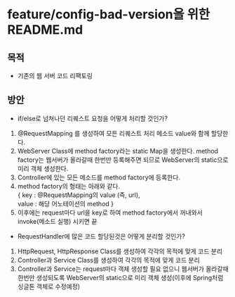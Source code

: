 # feature/config-bad-version을 위한 README.md
## 목적
* 기존의 웹 서버 코드 리팩토링

## 방안
* if/else로 넘쳐나던 리퀘스트 요청을 어떻게 처리할 것인가? <br/>
 1) @RequestMapping 를 생성하여 모든 리퀘스트 처리 메소드 value와 함께 할당한다. <br/>
 2) WebServer Class에 method factory라는 static Map을 생성한다. method factory는 웹서버가 올라갈때 한번만 등록해주면 되므로 WebServer의 static으로 미리 객체 생성한다.<br/>
 3) Controller에 있는 모든 메소드를 method factory에 등록한다. <br/>
 4) method factory의 형태는 아래와 같다. <br/>
 { key : @RequestMapping의 value (즉, url), <br/>
 value : 해당 어노테이션의 method } <br/>
 5) 이후에는 request마다 url을 key로 하여 method factory에서 꺼내와서 invoke(메소드 실행) 시키면 끝
 
 * RequestHandler에 많은 코드 할당된것은 어떻게 분리할 것인가? <br/>
 1) HttpRequest, HttpResponse Class를 생성하여 각각의 목적에 맞게 코드 분리
 2) Controller과 Service Class를 생성하여 각각의 목적에 맞게 코드 분리
 3) Controller과 Service는 request마다 객체 생성할 필요 없으니 웹서버가 올라갈때 한번만 생성되도록 WebServer의 static으로 미리 객체 생성(이후에 Spring처럼 싱글톤 객체로 수정예정) 